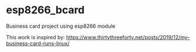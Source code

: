 # esp8266_bcard
Business card project using esp8266 module



This work is inspired by: https://www.thirtythreeforty.net/posts/2019/12/my-business-card-runs-linux/
